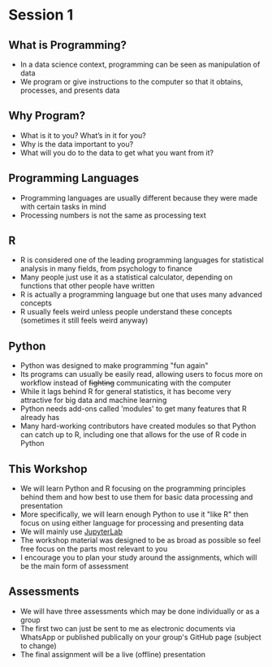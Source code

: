 # Session 1

## What is Programming?

- In a data science context, programming can be seen as manipulation of data
- We program or give instructions to the computer so that it obtains, processes, and presents data

## Why Program?

- What is it to you? What’s in it for you?
- Why is the data important to you?
- What will you do to the data to get what you want from it?

## Programming Languages

- Programming languages are usually different because they were made with certain tasks in mind
- Processing numbers is not the same as processing text

## R

- R is considered one of the leading programming languages for statistical analysis in many fields, from psychology to finance
- Many people just use it as a statistical calculator, depending on functions that other people have written
- R is actually a programming language but one that uses many advanced concepts
- R usually feels weird unless people understand these concepts (sometimes it still feels weird anyway)

## Python

- Python was designed to make programming "fun again"
- Its programs can usually be easily read, allowing users to focus more on workflow instead of ~~fighting~~ communicating with the computer
- While it lags behind R for general statistics, it has become very attractive for big data and machine learning
- Python needs add-ons called 'modules' to get many features that R already has
- Many hard-working contributors have created modules so that Python can catch up to R, including one that allows for the use of R code in Python

## This Workshop

- We will learn Python and R focusing on the programming principles behind them and how best to use them for basic data processing and presentation
- More specifically, we will learn enough Python to use it "like R" then focus on using either language for processing and presenting data
- We will mainly use [JupyterLab](https://jupyter.org/try-jupyter/lab/?path=notebooks%2FIntro.ipynb)
- The workshop material was designed to be as broad as possible so feel free focus on the parts most relevant to you
- I encourage you to plan your study around the assignments, which will be the main form of assessment

## Assessments

- We will have three assessments which may be done individually or as a group
- The first two can just be sent to me as electronic documents via WhatsApp or published publically on your group's GitHub page (subject to change)
- The final assignment will be a live (offline) presentation